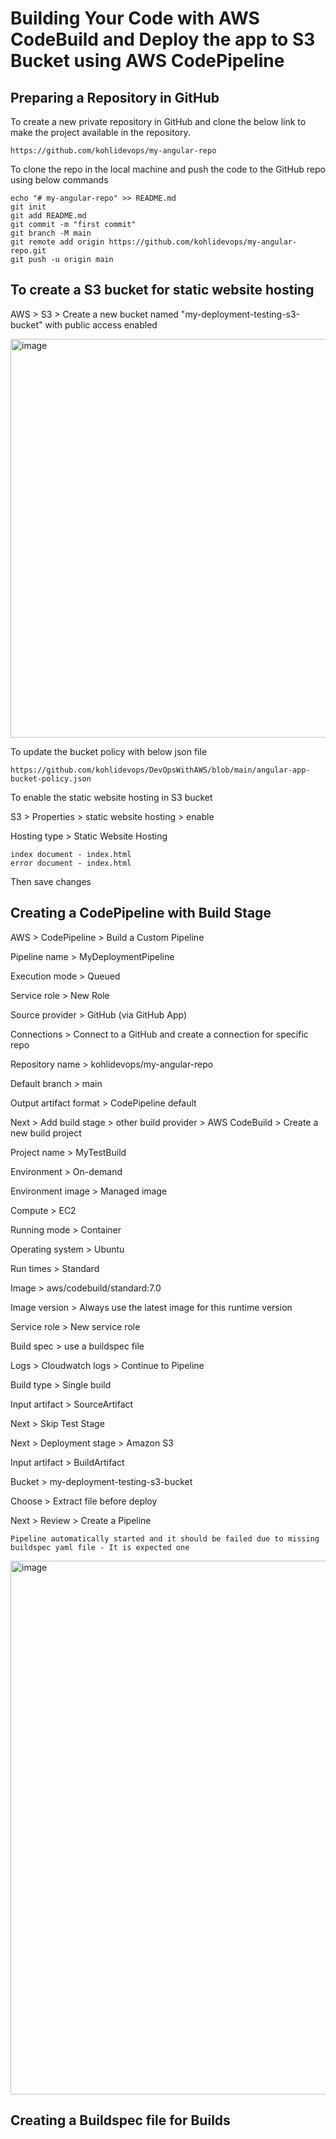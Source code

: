 # Building Your Code with AWS CodeBuild and Deploy the app to S3 Bucket using AWS CodePipeline

## Preparing a Repository in GitHub

To create a new private repository in GitHub and clone the below link to make the project available in the repository.

```
https://github.com/kohlidevops/my-angular-repo
```

To clone the repo in the local machine and push the code to the GitHub repo using below commands

```
echo "# my-angular-repo" >> README.md
git init
git add README.md
git commit -m "first commit"
git branch -M main
git remote add origin https://github.com/kohlidevops/my-angular-repo.git
git push -u origin main
```

## To create a S3 bucket for static website hosting

AWS > S3 > Create a new bucket named "my-deployment-testing-s3-bucket" with public access enabled


<img width="638" alt="image" src="https://github.com/user-attachments/assets/a1fa5cd4-903f-47ae-9148-609653707f0e" />


To update the bucket policy with below json file

```
https://github.com/kohlidevops/DevOpsWithAWS/blob/main/angular-app-bucket-policy.json
```

To enable the static website hosting in S3 bucket

S3 > Properties > static website hosting > enable

Hosting type > Static Website Hosting

```
index document - index.html
error document - index.html
```

Then save changes

## Creating a CodePipeline with Build Stage

AWS > CodePipeline > Build a Custom Pipeline

Pipeline name > MyDeploymentPipeline

Execution mode > Queued

Service role > New Role

Source provider > GitHub (via GitHub App)

Connections > Connect to a GitHub and create a connection for specific repo

Repository name > kohlidevops/my-angular-repo

Default branch > main

Output artifact format > CodePipeline default

Next > Add build stage > other build provider > AWS CodeBuild > Create a new build project

Project name > MyTestBuild

Environment > On-demand

Environment image > Managed image

Compute > EC2

Running mode > Container

Operating system > Ubuntu

Run times > Standard

Image > aws/codebuild/standard:7.0

Image version > Always use the latest image for this runtime version

Service role > New service role

Build spec > use a buildspec file

Logs > Cloudwatch logs > Continue to Pipeline

Build type > Single build

Input artifact > SourceArtifact

Next > Skip Test Stage

Next > Deployment stage > Amazon S3

Input artifact > BuildArtifact

Bucket > my-deployment-testing-s3-bucket

Choose > Extract file before deploy

Next > Review > Create a Pipeline

```
Pipeline automatically started and it should be failed due to missing buildspec yaml file - It is expected one
```


<img width="854" alt="image" src="https://github.com/user-attachments/assets/96e1a208-24b4-427a-a20e-f2b573b63d5a" />


## Creating a Buildspec file for Builds


